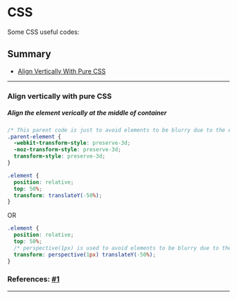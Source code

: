 ﻿# **CSS**
Some CSS useful codes:

## Summary

- [Align Vertically With Pure CSS](https://github.com/leandrosimoes/my-useful-codes/blob/master/LANGUAGES/CSS/codes.md#align-vertically-with-pure-css)

---------

### Align vertically with pure CSS
##### Align the element verically at the middle of container

```CSS
/* This parent code is just to avoid elements to be blurry due to the element being placed on a “half pixel”. */
.parent-element {
  -webkit-transform-style: preserve-3d;
  -moz-transform-style: preserve-3d;
  transform-style: preserve-3d;
}

.element {
  position: relative;
  top: 50%;
  transform: translateY(-50%);
}
```

OR

```CSS
.element {
  position: relative;
  top: 50%;
  /* perspective(1px) is used to avoid elements to be blurry due to the element being placed on a “half pixel”. */
  transform: perspective(1px) translateY(-50%);
}
```

### References: [#1](http://zerosixthree.se/vertical-align-anything-with-just-3-lines-of-css/)

----------
